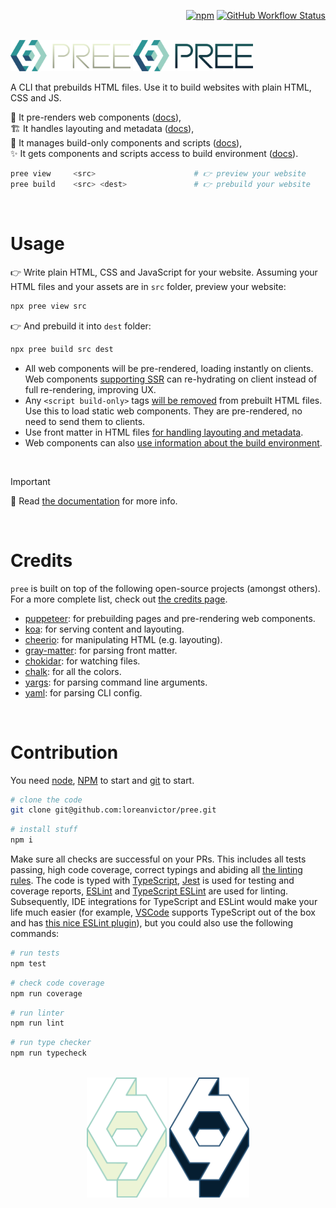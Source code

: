
<div align="right">

[![npm](https://img.shields.io/npm/v/pree?color=black&label=&style=flat-square)](https://www.npmjs.com/package/pree)
[![GitHub Workflow Status](https://img.shields.io/github/actions/workflow/status/loreanvictor/pree/coverage.yml?label=&style=flat-square)](https://github.com/loreanvictor/pree/actions/workflows/coverage.yml)

</div>

<br>

<img src="./docs/assets/images/logo-dark.svg#gh-dark-mode-only" width="192px"/>
<img src="./docs/assets/images/logo-light.svg#gh-light-mode-only" width="192px"/>

<br>

A CLI that prebuilds HTML files. Use it to build websites with plain HTML, CSS and JS.

🧬 It pre-renders web components ([docs](https://loreanvictor.github.io/pree/usage/)), \
🏗️ It handles layouting and metadata ([docs](https://loreanvictor.github.io/pree/usage/meta-layout)), \
👻 It manages build-only components and scripts ([docs](https://loreanvictor.github.io/pree/usage/build-only-scripts)), \
✨ It gets components and scripts access to build environment ([docs](https://loreanvictor.github.io/pree/components/build-env)).

```bash
pree view     <src>                      # 👉 preview your website
pree build    <src> <dest>               # 👉 prebuild your website
```

<br>

# Usage

👉 Write plain HTML, CSS and JavaScript for your website. Assuming your HTML files and your assets are in `src` folder, preview your website:

```bash
npx pree view src
```

👉 And prebuild it into `dest` folder:

```bash
npx pree build src dest
```
- All web components will be pre-rendered, loading instantly on clients. Web components [supporting SSR](https://loreanvictor.github.io/pree/components/ssr) can re-hydrating on client instead of full re-rendering, improving UX.
- Any `<script build-only>` tags [will be removed](https://loreanvictor.github.io/pree/usage/build-only-scripts) from prebuilt HTML files. Use this to load static web components. They are pre-rendered, no need to send them to clients.
- Use front matter in HTML files [for handling layouting and metadata](https://loreanvictor.github.io/pree/usage/meta-layout).
- Web components can also [use information about the build environment](https://loreanvictor.github.io/pree/components/build-env).

<br>

> [!IMPORTANT]
> 📖 Read [the documentation](https://loreanvictor.github.io/pree) for more info.

<br>

# Credits

`pree` is built on top of the following open-source projects (amongst others). For a more complete list, check out [the credits page](https://loreanvictor.github.io/pree/credits).

- [puppeteer](https://pptr.dev/): for prebuilding pages and pre-rendering web components.
- [koa](https://koajs.com/): for serving content and layouting.
- [cheerio](https://cheerio.js.org/): for manipulating HTML (e.g. layouting).
- [gray-matter](https://github.com/jonschlinkert/gray-matter): for parsing front matter.
- [chokidar](https://github.com/paulmillr/chokidar): for watching files.
- [chalk](https://github.com/chalk/chalk): for all the colors.
- [yargs](https://yargs.js.org/): for parsing command line arguments.
- [yaml](https://eemeli.org/yaml/): for parsing CLI config.

<br>

# Contribution

You need [node](https://nodejs.org/en/), [NPM](https://www.npmjs.com) to start and [git](https://git-scm.com) to start.

```bash
# clone the code
git clone git@github.com:loreanvictor/pree.git
```
```bash
# install stuff
npm i
```

Make sure all checks are successful on your PRs. This includes all tests passing, high code coverage, correct typings and abiding all [the linting rules](https://github.com/loreanvictor/pree/blob/main/.eslintrc). The code is typed with [TypeScript](https://www.typescriptlang.org), [Jest](https://jestjs.io) is used for testing and coverage reports, [ESLint](https://eslint.org) and [TypeScript ESLint](https://typescript-eslint.io) are used for linting. Subsequently, IDE integrations for TypeScript and ESLint would make your life much easier (for example, [VSCode](https://code.visualstudio.com) supports TypeScript out of the box and has [this nice ESLint plugin](https://marketplace.visualstudio.com/items?itemName=dbaeumer.vscode-eslint)), but you could also use the following commands:

```bash
# run tests
npm test
```
```bash
# check code coverage
npm run coverage
```
```bash
# run linter
npm run lint
```
```bash
# run type checker
npm run typecheck
```

<br>

<div align="center">
  <img src="docs/assets/images/watermark-light.svg#gh-light-mode-only" width="128px"/>
  <img src="docs/assets/images/watermark-dark.svg#gh-dark-mode-only" width="128px" />
</div>
